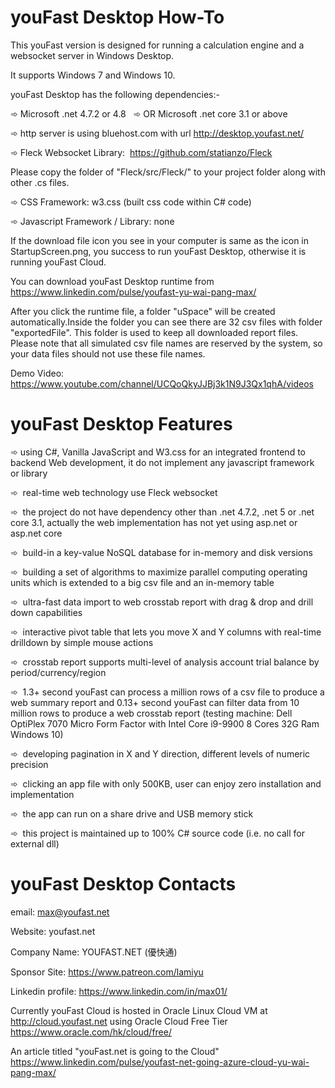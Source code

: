 # youFast Desktop How-To
This youFast version is designed for running a calculation engine and a websocket server in Windows Desktop. 

It supports Windows 7 and Windows 10.

youFast Desktop has the following dependencies:-

➾ Microsoft .net 4.7.2 or 4.8  
➾ OR Microsoft .net core 3.1 or above

➾ http server is using bluehost.com with url http://desktop.youfast.net/

➾ Fleck Websocket Library:  https://github.com/statianzo/Fleck

Please copy the folder of "Fleck/src/Fleck/" to your project folder along with other .cs files.

➾ CSS Framework: w3.css (built css code within C# code)

➾ Javascript Framework / Library: none

If the download file icon you see in your computer is same as the icon in StartupScreen.png, you success to run youFast Desktop, otherwise it is running youFast Cloud.

You can download youFast Desktop runtime from https://www.linkedin.com/pulse/youfast-yu-wai-pang-max/

After you click the runtime file, a folder "uSpace" will be created automatically.Inside the folder you can see there are 32 csv files with folder "exportedFile". This folder is used to keep all downloaded report files. Please note that all simulated csv file names are reserved by the system, so your data files should not use these file names.

Demo Video: https://www.youtube.com/channel/UCQoQkyJJBj3k1N9J3Qx1qhA/videos

# youFast Desktop Features

➾ using C#, Vanilla JavaScript and W3.css for an integrated frontend to backend Web development, it do not implement any javascript framework or library

➾  real-time web technology use Fleck websocket

➾  the project do not have dependency other than .net 4.7.2, .net 5 or .net core 3.1, actually the web implementation has not yet using asp.net or asp.net core

➾  build-in a key-value NoSQL database for in-memory and disk versions

➾  building a set of algorithms to maximize parallel computing operating units which is extended to a big csv file and an in-memory table

➾  ultra-fast data import to web crosstab report with drag & drop and drill down capabilities
 
➾  interactive pivot table that lets you move X and Y columns with real-time drilldown by simple mouse actions

➾  crosstab report supports multi-level of analysis account trial balance by period/currency/region

➾  1.3+ second youFast can process a million rows of a csv file to produce a web summary report and 0.13+ second youFast can filter data from 10 million rows to produce a web crosstab report (testing machine: Dell OptiPlex 7070 Micro Form Factor with Intel Core i9-9900 8 Cores 32G Ram Windows 10)

➾  developing pagination in X and Y direction, different levels of numeric precision

➾  clicking an app file with only 500KB, user can enjoy zero installation and implementation

➾  the app can run on a share drive and USB memory stick

➾  this project is maintained up to 100% C# source code (i.e. no call for external dll)

# youFast Desktop Contacts

email: max@youfast.net

Website: youfast.net

Company Name: YOUFAST.NET (優快通)

Sponsor Site: https://www.patreon.com/lamiyu

Linkedin profile: https://www.linkedin.com/in/max01/

Currently youFast Cloud is hosted in Oracle Linux Cloud VM at http://cloud.youfast.net using Oracle Cloud Free Tier https://www.oracle.com/hk/cloud/free/

An article titled "youFast.net is going to the Cloud" https://www.linkedin.com/pulse/youfast-net-going-azure-cloud-yu-wai-pang-max/




